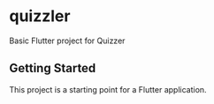 # quizzler

Basic Flutter project for Quizzer

## Getting Started

This project is a starting point for a Flutter application.

